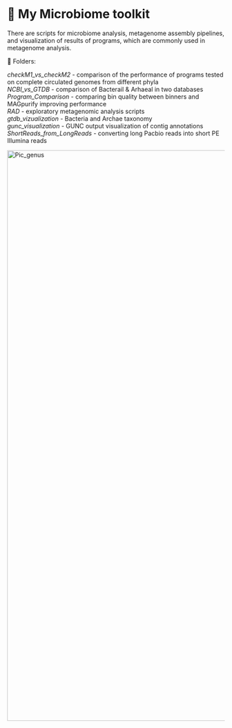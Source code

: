 # 🦠 My Microbiome toolkit
There are scripts for microbiome analysis, metagenome assembly pipelines, and visualization of results of programs, which are commonly used in metagenome analysis. 

🤗 Folders: 

<i> checkM1_vs_checkM2 </i> - comparison of the performance of programs tested on complete circulated genomes from different phyla <br>
<i> NCBI_vs_GTDB </i> - comparison of Bacterail & Arhaeal in two databases <br>
<i> Program_Comparison </i> - comparing bin quality between binners and MAGpurify improving performance <br>
<i> RAD </i> - exploratory metagenomic analysis scripts <br>
<i> gtdb_vizualization </i> - Bacteria and Archae taxonomy <br>
<i> gunc_visualization </i> - GUNC output visualization of contig annotations <br>
<i> ShortReads_from_LongReads </i> - converting long Pacbio reads into short PE Illumina reads <br>

<img width="1323" alt="Pic_genus" src="https://user-images.githubusercontent.com/15068419/178560631-8c3c1f76-7d1b-4b04-8a61-7b80e09b7c57.png">

